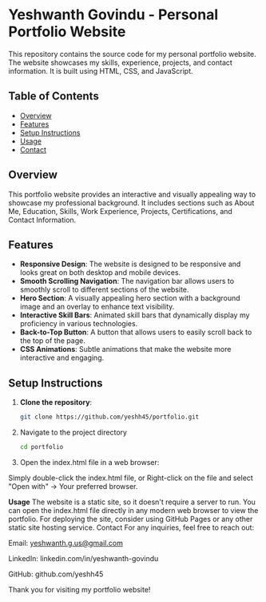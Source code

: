 # Yeshwanth Govindu - Personal Portfolio Website

This repository contains the source code for my personal portfolio website. The website showcases my skills, experience, projects, and contact information. It is built using HTML, CSS, and JavaScript.

## Table of Contents

- [Overview](#overview)
- [Features](#features)
- [Setup Instructions](#setup-instructions)
- [Usage](#usage)
- [Contact](#contact)

## Overview

This portfolio website provides an interactive and visually appealing way to showcase my professional background. It includes sections such as About Me, Education, Skills, Work Experience, Projects, Certifications, and Contact Information.

## Features

- **Responsive Design**: The website is designed to be responsive and looks great on both desktop and mobile devices.
- **Smooth Scrolling Navigation**: The navigation bar allows users to smoothly scroll to different sections of the website.
- **Hero Section**: A visually appealing hero section with a background image and an overlay to enhance text visibility.
- **Interactive Skill Bars**: Animated skill bars that dynamically display my proficiency in various technologies.
- **Back-to-Top Button**: A button that allows users to easily scroll back to the top of the page.
- **CSS Animations**: Subtle animations that make the website more interactive and engaging.

## Setup Instructions

1. **Clone the repository**:
   ```bash
   git clone https://github.com/yeshh45/portfolio.git
2. Navigate to the project directory
   ```bash
   cd portfolio
3. Open the index.html file in a web browser:

Simply double-click the index.html file, or
Right-click on the file and select "Open with" -> Your preferred browser.

**Usage**
The website is a static site, so it doesn't require a server to run. You can open the index.html file directly in any modern web browser to view the portfolio.
For deploying the site, consider using GitHub Pages or any other static site hosting service.
Contact
For any inquiries, feel free to reach out:

Email: yeshwanth.g.us@gmail.com

LinkedIn: linkedin.com/in/yeshwanth-govindu 

GitHub: github.com/yeshh45 

Thank you for visiting my portfolio website!
